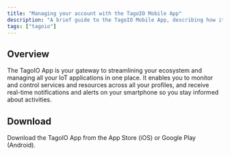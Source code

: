 ```yaml
---
title: "Managing your account with the TagoIO Mobile App"
description: "A brief guide to the TagoIO Mobile App, describing how it helps you monitor and manage IoT applications, receive notifications, and where to download the app."
tags: ["tagoio"]
---
```


## Overview
The TagoIO App is your gateway to streamlining your ecosystem and managing all your IoT applications in one place. It enables you to monitor and control services and resources across all your profiles, and receive real-time notifications and alerts on your smartphone so you stay informed about activities.

<!-- Image placeholder removed for build -->

## Download
Download the TagoIO App from the App Store (iOS) or Google Play (Android).